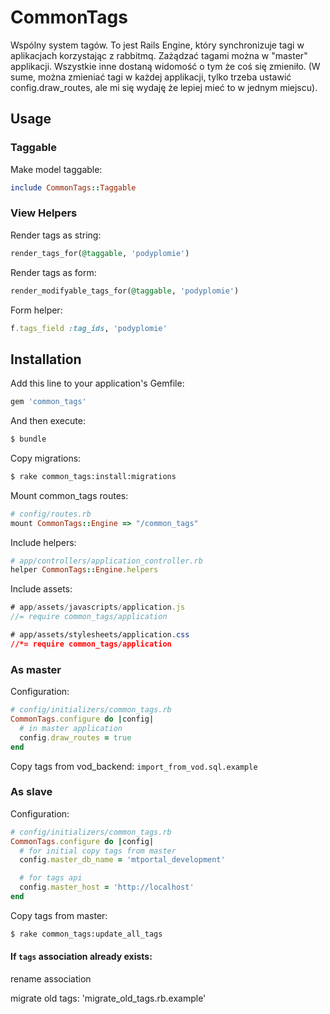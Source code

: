 # CommonTags
Wspólny system tagów. To jest Rails Engine, który synchronizuje tagi w
aplikacjach korzystając z rabbitmq. Zażądzać tagami można w "master"
applikacji. Wszystkie inne dostaną widomość o tym że coś się zmieniło.
(W sume, można zmieniać tagi w każdej applikacji, tylko trzeba ustawić
config.draw_routes, ale mi się wydaję że lepiej mieć to w jednym miejscu).

## Usage

### Taggable
Make model taggable:
```ruby
include CommonTags::Taggable
```

### View Helpers
Render tags as string:
```ruby
render_tags_for(@taggable, 'podyplomie')
```
Render tags as form:
```ruby
render_modifyable_tags_for(@taggable, 'podyplomie')
```
Form helper:
```ruby
f.tags_field :tag_ids, 'podyplomie'
```

## Installation
Add this line to your application's Gemfile:
```ruby
gem 'common_tags'
```
And then execute:
```bash
$ bundle
```
Copy migrations:
```bash
$ rake common_tags:install:migrations
```
Mount common_tags routes:
```ruby
# config/routes.rb
mount CommonTags::Engine => "/common_tags"
```
Include helpers:
```ruby
# app/controllers/application_controller.rb
helper CommonTags::Engine.helpers
```
Include assets:
```javascript
# app/assets/javascripts/application.js
//= require common_tags/application
```
```css
# app/assets/stylesheets/application.css
//*= require common_tags/application
```

### As master
Configuration:
```ruby
# config/initializers/common_tags.rb
CommonTags.configure do |config|
  # in master application
  config.draw_routes = true
end
```
Copy tags from vod_backend:
 `import_from_vod.sql.example`

### As slave
Configuration:
```ruby
# config/initializers/common_tags.rb
CommonTags.configure do |config|
  # for initial copy tags from master
  config.master_db_name = 'mtportal_development'

  # for tags api
  config.master_host = 'http://localhost'
end
```
Copy tags from master:
```bash
$ rake common_tags:update_all_tags
```

#### If `tags` association already exists:
rename association

migrate old tags:
'migrate_old_tags.rb.example'
